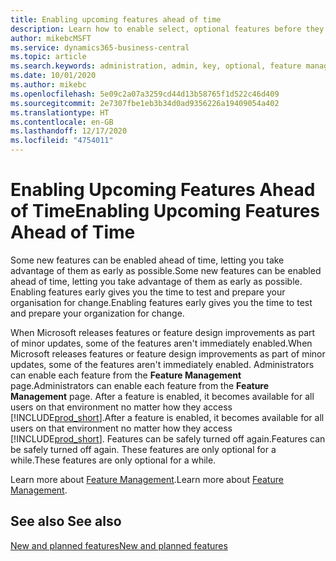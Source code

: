 ```yaml
---
title: Enabling upcoming features ahead of time
description: Learn how to enable select, optional features before they become mandatory.
author: mikebcMSFT
ms.service: dynamics365-business-central
ms.topic: article
ms.search.keywords: administration, admin, key, optional, feature management, early access, preview
ms.date: 10/01/2020
ms.author: mikebc
ms.openlocfilehash: 5e09c2a07a3259cd44d13b58765f1d522c46d409
ms.sourcegitcommit: 2e7307fbe1eb3b34d0ad9356226a19409054a402
ms.translationtype: HT
ms.contentlocale: en-GB
ms.lasthandoff: 12/17/2020
ms.locfileid: "4754011"
---
```

# <a name="enabling-upcoming-features-ahead-of-time"></a><span data-ttu-id="d3723-103">Enabling Upcoming Features Ahead of Time</span><span class="sxs-lookup"><span data-stu-id="d3723-103">Enabling Upcoming Features Ahead of Time</span></span>

<span data-ttu-id="d3723-104">Some new features can be enabled ahead of time, letting you take advantage of them as early as possible.</span><span class="sxs-lookup"><span data-stu-id="d3723-104">Some new features can be enabled ahead of time, letting you take advantage of them as early as possible.</span></span> <span data-ttu-id="d3723-105">Enabling features early gives you the time to test and prepare your organisation for change.</span><span class="sxs-lookup"><span data-stu-id="d3723-105">Enabling features early gives you the time to test and prepare your organization for change.</span></span>

<span data-ttu-id="d3723-106">When Microsoft releases features or feature design improvements as part of minor updates, some of the features aren't immediately enabled.</span><span class="sxs-lookup"><span data-stu-id="d3723-106">When Microsoft releases features or feature design improvements as part of minor updates, some of the features aren't immediately enabled.</span></span> <span data-ttu-id="d3723-107">Administrators can enable each feature from the **Feature Management** page.</span><span class="sxs-lookup"><span data-stu-id="d3723-107">Administrators can enable each feature from the **Feature Management** page.</span></span> <span data-ttu-id="d3723-108">After a feature is enabled, it becomes available for all users on that environment no matter how they access [!INCLUDE[prod_short](includes/prod_short.md)].</span><span class="sxs-lookup"><span data-stu-id="d3723-108">After a feature is enabled, it becomes available for all users on that environment no matter how they access [!INCLUDE[prod_short](includes/prod_short.md)].</span></span> <span data-ttu-id="d3723-109">Features can be safely turned off again.</span><span class="sxs-lookup"><span data-stu-id="d3723-109">Features can be safely turned off again.</span></span> <span data-ttu-id="d3723-110">These features are only optional for a while.</span><span class="sxs-lookup"><span data-stu-id="d3723-110">These features are only optional for a while.</span></span>

<span data-ttu-id="d3723-111">Learn more about [Feature Management](/dynamics365/business-central/dev-itpro/administration/feature-management).</span><span class="sxs-lookup"><span data-stu-id="d3723-111">Learn more about [Feature Management](/dynamics365/business-central/dev-itpro/administration/feature-management).</span></span>  

## <a name="see-also"></a><span data-ttu-id="d3723-112">See also </span><span class="sxs-lookup"><span data-stu-id="d3723-112">See also</span></span>

[<span data-ttu-id="d3723-113">New and planned features</span><span class="sxs-lookup"><span data-stu-id="d3723-113">New and planned features</span></span>](https://aka.ms/Dynamics365ReleasePlan)  
